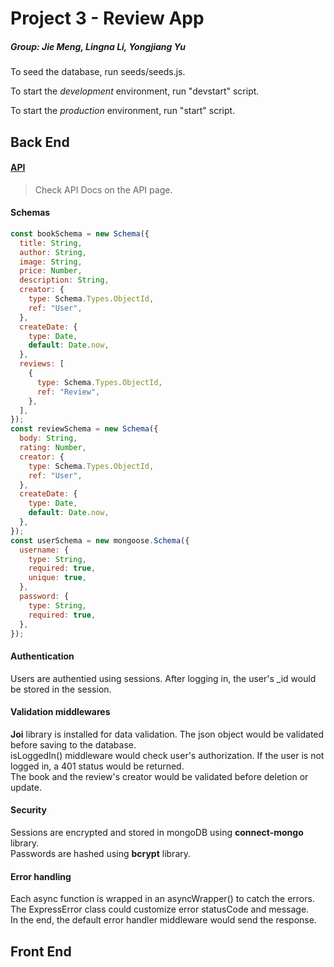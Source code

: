 # Project 3 - Review App

##### Group: Jie Meng, Lingna Li, Yongjiang Yu

To seed the database, run seeds/seeds.js.

To start the *development* environment, run "devstart" script.

To start the *production* environment, run "start" script.

## Back End

#### [API](API.md)

> Check API Docs on the API page.

#### Schemas

```js
const bookSchema = new Schema({
  title: String,
  author: String,
  image: String,
  price: Number,
  description: String,
  creator: {
    type: Schema.Types.ObjectId,
    ref: "User",
  },
  createDate: {
    type: Date,
    default: Date.now,
  },
  reviews: [
    {
      type: Schema.Types.ObjectId,
      ref: "Review",
    },
  ],
});
const reviewSchema = new Schema({
  body: String,
  rating: Number,
  creator: {
    type: Schema.Types.ObjectId,
    ref: "User",
  },
  createDate: {
    type: Date,
    default: Date.now,
  },
});
const userSchema = new mongoose.Schema({
  username: {
    type: String,
    required: true,
    unique: true,
  },
  password: {
    type: String,
    required: true,
  },
});
```

#### Authentication

Users are authentied using sessions. After logging in, the user's _id would be stored in the session.

#### Validation middlewares

**Joi** library is installed for data validation. The json object would be validated before saving to the database.  
isLoggedIn() middleware would check user's authorization. If the user is not logged in, a 401 status would be returned.  
The book and the review's creator would be validated before deletion or update.

#### Security

Sessions are encrypted and stored in mongoDB using **connect-mongo** library.   
Passwords are hashed using **bcrypt** library. 

#### Error handling

Each async function is wrapped in an asyncWrapper() to catch the errors.  
The ExpressError class could customize error statusCode and message.  
In the end, the default error handler middleware would send the response.

## Front End